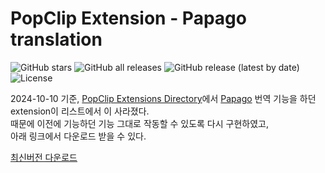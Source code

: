 # PopClip Extension - Papago translation
![GitHub stars](https://img.shields.io/github/stars/inchans/popclip-papago-Translation?style=flat&logo=apachespark)
![GitHub all releases](https://img.shields.io/github/downloads/inchanS/popclip-papago-Translation/total?logo=github) ![GitHub release (latest by date)](https://img.shields.io/github/v/release/inchanS/popclip-papago-Translation?logo=rocket) ![License](https://img.shields.io/github/license/inchanS/popclip-papago-translation)




2024-10-10 기준, [PopClip Extensions Directory](https://www.popclip.app/extensions/)에서 [Papago](https://papago.naver.com/) 번역 기능을 하던 extension이 리스트에서 이 사라졌다.  
때문에 이전에 기능하던 기능 그대로 작동할 수 있도록 다시 구현하였고,  
아래 링크에서 다운로드 받을 수 있다. 

[최신버전 다운로드](https://github.com/inchanS/popclip-papago-Translation/releases/latest)

